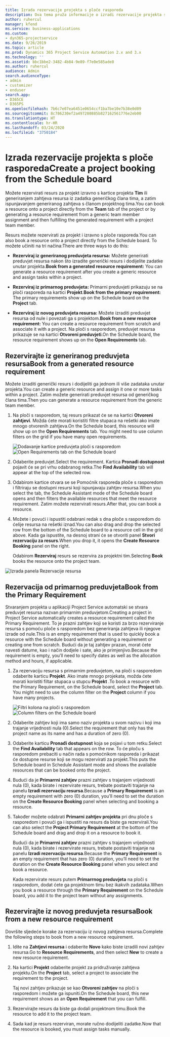 ```yaml
---
title: Izrada rezervacije projekta s ploče rasporeda
description: Ova tema pruža informacije o izradi rezervacije projekta s ploče rasporeda.
author: ruhercul
manager: kfend
ms.service: business-applications
ms.custom:
- dyn365-projectservice
ms.date: 9/26/2019
ms.topic: article
ms.prod: Dynamics 365 Project Service Automation 2.x and 3.x
ms.technology: ''
ms.assetid: bbc1bbe2-3482-4b84-9e89-f7e0e585ade8
ms.author: ruhercul
audience: Admin
search.audienceType:
- admin
- customizer
- enduser
search.app:
- D365CE
- D365PS
ms.openlocfilehash: 7b6c7e07ea6451e0654ccf1ba7be10e7b38e0d09
ms.sourcegitcommit: 8c786230ef2a497280885b827162561776e2eb00
ms.translationtype: HT
ms.contentlocale: hr-HR
ms.lasthandoff: 03/24/2020
ms.locfileid: "3750184"
---
```

# <a name="create-a-project-booking-from-the-schedule-board"></a><span data-ttu-id="f5b68-103">Izrada rezervacije projekta s ploče rasporeda</span><span class="sxs-lookup"><span data-stu-id="f5b68-103">Create a project booking from the Schedule board</span></span>

<span data-ttu-id="f5b68-104">Možete rezervirati resurs za projekt izravno s kartice projekta **Tim** ili generiranjem zahtjeva resursa iz zadatka generičkog člana tima, a zatim ispunjavanjem generiranog zahtjeva s članom projektnog tima.</span><span class="sxs-lookup"><span data-stu-id="f5b68-104">You can book a resource onto a project directly from the **Team** tab of the project or by generating a resource requirement from a generic team member assignment and then fulfilling the generated requirement with a project team member.</span></span>

<span data-ttu-id="f5b68-105">Resurs možete rezervirati za projekt i izravno s ploče rasporeda.</span><span class="sxs-lookup"><span data-stu-id="f5b68-105">You can also book a resource onto a project directly from the Schedule board.</span></span> <span data-ttu-id="f5b68-106">To možete učiniti na tri načina:</span><span class="sxs-lookup"><span data-stu-id="f5b68-106">There are three ways to do this:</span></span>

- <span data-ttu-id="f5b68-107">**Rezerviraj iz generiranog preduvjeta resursa:** Možete generirati preduvjet resursa nakon što izradite generički resurs i dodijelite zadatke unutar projekta.</span><span class="sxs-lookup"><span data-stu-id="f5b68-107">**Book from a generated resource requirement:** You can generate a resource requirement after you create a generic resource and assign tasks within a project.</span></span>

- <span data-ttu-id="f5b68-108">**Rezerviraj iz primarnog preduvjeta:** Primarni preduvjeti prikazuju se na ploči rasporeda na kartici **Projekt**.</span><span class="sxs-lookup"><span data-stu-id="f5b68-108">**Book from the primary requirement:** The primary requirements show up on the Schedule board on the **Project** tab.</span></span> 

- <span data-ttu-id="f5b68-109">**Rezerviraj iz novog preduvjeta resursa:** Možete izraditi preduvjet resursa od nule i povezati ga s projektom.</span><span class="sxs-lookup"><span data-stu-id="f5b68-109">**Book from a new resource requirement:** You can create a resource requirement from scratch and associate it with a project.</span></span> <span data-ttu-id="f5b68-110">Na ploči s rasporedom, preduvjet resursa prikazuje se na kartici **Otvoreni preduvjeti**.</span><span class="sxs-lookup"><span data-stu-id="f5b68-110">On the Schedule board, the resource requirement shows up on the **Open Requirements** tab.</span></span>

## <a name="book-from-a-generated-resource-requirement"></a><span data-ttu-id="f5b68-111">Rezervirajte iz generiranog preduvjeta resursa</span><span class="sxs-lookup"><span data-stu-id="f5b68-111">Book from a generated resource requirement</span></span>

<span data-ttu-id="f5b68-112">Možete izraditi generički resurs i dodijeliti ga jednom ili više zadataka unutar projekta.</span><span class="sxs-lookup"><span data-stu-id="f5b68-112">You can create a generic resource and assign it one or more tasks within a project.</span></span> <span data-ttu-id="f5b68-113">Zatim možete generirati preduvjet resursa od generičkog člana tima.</span><span class="sxs-lookup"><span data-stu-id="f5b68-113">Then you can generate a resource requirement from the generic team member.</span></span> 

1.  <span data-ttu-id="f5b68-114">Na ploči s rasporedom, taj resurs prikazat će se na kartici **Otvoreni zahtjevi**. Možda ćete morati koristiti filtre stupaca na rešetki ako imate mnogo otvorenih zahtjeva.</span><span class="sxs-lookup"><span data-stu-id="f5b68-114">On the Schedule board, this resource will show up on the **Open Requirements** tab. You might need to use column filters on the grid if you have many open requirements.</span></span> 

    <span data-ttu-id="f5b68-115">![Dodavanje kartice preduvjeta ploči s rasporedom](media/FAQ-Project-Booking-Schedule-Board-1.png "Snimka zaslona tablice rezervacija i dodjela")</span><span class="sxs-lookup"><span data-stu-id="f5b68-115">![Open Requirements tab on the Schedule board](media/FAQ-Project-Booking-Schedule-Board-1.png "Screenshot of bookings and assignments table")</span></span>

2. <span data-ttu-id="f5b68-116">Odaberite preduvjet.</span><span class="sxs-lookup"><span data-stu-id="f5b68-116">Select the requirement.</span></span> <span data-ttu-id="f5b68-117">Kartica **Pronađi dostupnost** pojavit će se pri vrhu odabranog retka.</span><span class="sxs-lookup"><span data-stu-id="f5b68-117">The **Find Availability** tab will appear at the top of the selected row.</span></span>
 
3. <span data-ttu-id="f5b68-118">Odabirom kartice otvara se se Pomoćnik rasporeda ploče s rasporedom i filtriraju se dostupni resursi koji ispunjavaju zahtjev resursa.</span><span class="sxs-lookup"><span data-stu-id="f5b68-118">When you select the tab, the Schedule Assistant mode of the Schedule board opens and then filters the available resources that meet the resource requirement.</span></span> <span data-ttu-id="f5b68-119">Zatim možete rezervirati resurs.</span><span class="sxs-lookup"><span data-stu-id="f5b68-119">After that, you can book a resource.</span></span>

4. <span data-ttu-id="f5b68-120">Možete i povući i ispustiti odabrani redak s dna ploče s rasporedom do ćelije resursa na rešetki iznad.</span><span class="sxs-lookup"><span data-stu-id="f5b68-120">You can also drag and drop the selected row from the bottom of the Schedule board to a resource cell in the grid above.</span></span> <span data-ttu-id="f5b68-121">Kada ga ispustite, na desnoj strani će se otvoriti panel **Stvori rezervaciju za resurs**.</span><span class="sxs-lookup"><span data-stu-id="f5b68-121">When you drop it, it opens the **Create Resource Booking** panel on the right.</span></span>

    <span data-ttu-id="f5b68-122">Odabirom **Rezerviraj** resurs se rezervira za projektni tim.</span><span class="sxs-lookup"><span data-stu-id="f5b68-122">Selecting **Book** books the resource onto the project team.</span></span>

![Izrada panela Rezervacije resursa](media/FAQ-Project-Booking-Schedule-Board-6.png "")
 

## <a name="book-from-the-primary-requirement"></a><span data-ttu-id="f5b68-124">Rezervacija od primarnog preduvjeta</span><span class="sxs-lookup"><span data-stu-id="f5b68-124">Book from the Primary Requirement</span></span>

<span data-ttu-id="f5b68-125">Stvaranjem projekta u aplikaciji Project Service automatski se stvara preduvjet resursa nazvan primarnim preduvjetom.</span><span class="sxs-lookup"><span data-stu-id="f5b68-125">Creating a project in Project Service automatically creates a resource requirement called the Primary Requirement.</span></span> <span data-ttu-id="f5b68-126">To je prazni zahtjev koji se koristi za brzo rezerviranje resursa s pomoću ploče s rasporedom bez generiranja zahtjeva ili njegove izrade od nule.</span><span class="sxs-lookup"><span data-stu-id="f5b68-126">This is an empty requirement that is used to quickly book a resource with the Schedule board without generating a requirement or creating one from scratch.</span></span> <span data-ttu-id="f5b68-127">Budući da je taj zahtjev prazan, morat ćete navesti datume, kao i način dodjele i sate, ako je primjenjivo.</span><span class="sxs-lookup"><span data-stu-id="f5b68-127">Because the requirement is empty, you’ll need to specify dates as well as the allocation method and hours, if applicable.</span></span> 

1. <span data-ttu-id="f5b68-128">Za rezervaciju resursa s primarnim preduvjetom, na ploči s rasporedom odaberite karticu **Projekt**. Ako imate mnogo projekata, možda ćete morati koristiti filtar stupaca u stupcu **Projekt** .</span><span class="sxs-lookup"><span data-stu-id="f5b68-128">To book a resource with the Primary Requirement, on the Schedule board, select the **Project** tab. You might need to use the column filter on the **Project** column if you have many projects.</span></span>

   <span data-ttu-id="f5b68-129">![Filtri kolona na ploči s rasporedom](media/FAQ-Project-Booking-Schedule-Board-2.png "Snimka zaslona tablice rezervacija i dodjela")</span><span class="sxs-lookup"><span data-stu-id="f5b68-129">![Column filters on the Schedule board](media/FAQ-Project-Booking-Schedule-Board-2.png "Screenshot of bookings and assignments table")</span></span>

2. <span data-ttu-id="f5b68-130">Odaberite zahtjev koji ima samo naziv projekta u svom nazivu i koji ima trajanje vrijednosti nula (0).</span><span class="sxs-lookup"><span data-stu-id="f5b68-130">Select the requirement that only has the project name as its name and has a duration of zero (0).</span></span>

3. <span data-ttu-id="f5b68-131">Odaberite karticu **Pronađi dostupnost** koja se pojavi u tom retku.</span><span class="sxs-lookup"><span data-stu-id="f5b68-131">Select the **Find Availability** tab that appears on the row.</span></span> <span data-ttu-id="f5b68-132">To će ploču s rasporedom prebaciti u način rada s pomoćnikom rasporeda i prikazat će dostupne resurse koji se mogu rezervirati za projekt.</span><span class="sxs-lookup"><span data-stu-id="f5b68-132">This puts the Schedule board in Schedule Assistant mode and shows the available resources that can be booked onto the project.</span></span>

4. <span data-ttu-id="f5b68-133">Budući da je **Primarrni zahtjev** prazni zahtjev s trajanjem vrijednosti nula (0), kada birate i rezervirate resurs, trebate postaviti trajanje na panelu **Izradi rezervaciju resursa**.</span><span class="sxs-lookup"><span data-stu-id="f5b68-133">Because a **Primary Requirement** is an empty requirement with zero (0) duration, you’ll need to set the duration on the **Create Resource Booking** panel when selecting and booking a resource.</span></span>

5. <span data-ttu-id="f5b68-134">Također možete odabrati **Primarni zahtjev projekta** pri dnu ploče s rasporedom i povući ga i ispustiti na resurs da biste ga rezervirali.</span><span class="sxs-lookup"><span data-stu-id="f5b68-134">You can also select the **Project Primary Requirement** at the bottom of the Schedule board and drag and drop it on a resource to book it.</span></span>
 
    <span data-ttu-id="f5b68-135">Budući da je **Primarrni zahtjev** prazni zahtjev s trajanjem vrijednosti nula (0), kada birate i rezervirate resurs, trebate postaviti trajanje na panelu **Izradi rezervaciju resursa**.</span><span class="sxs-lookup"><span data-stu-id="f5b68-135">Because the **Primary Requirement** is an empty requirement that has zero (0) duration, you’ll need to set the duration on the **Create Resource Booking** panel when you select and book a resource.</span></span>
 
    <span data-ttu-id="f5b68-136">Kada rezervirate resurs putem **Primarrnog preduvjeta** na ploči s rasporedom, dodat ćete ga projektnom timu bez ikakvih zadataka.</span><span class="sxs-lookup"><span data-stu-id="f5b68-136">When you book a resource through the **Primary Requirement** on the Schedule board, you add it to the project team without any assignments.</span></span>
 
## <a name="book-from-a-new-resource-requirement"></a><span data-ttu-id="f5b68-137">Rezervirajte iz novog preduvjeta resursa</span><span class="sxs-lookup"><span data-stu-id="f5b68-137">Book from a new resource requirement</span></span>
<span data-ttu-id="f5b68-138">Dovršite sljedeće korake za rezervaciju iz novog zahtjeva resursa.</span><span class="sxs-lookup"><span data-stu-id="f5b68-138">Complete the following steps to book from a new resource requirement.</span></span> 

1. <span data-ttu-id="f5b68-139">Idite na **Zahtjevi resursa** i odaberite **Novo** kako biste izradili novi zahtjev resursa.</span><span class="sxs-lookup"><span data-stu-id="f5b68-139">Go to **Resource Requirements**, and then select **New** to create a new resource requirement.</span></span>

2. <span data-ttu-id="f5b68-140">Na kartici **Projekt** odaberite projekt za pridruživanje zahtjeva projektu.</span><span class="sxs-lookup"><span data-stu-id="f5b68-140">On the **Project** tab, select a project to associate the requirement to the project.</span></span>
 
    <span data-ttu-id="f5b68-141">Taj novi zahtjev prikazuje se kao **Otvoreni zahtjev** na ploči s rasporedom i možete ga ispuniti.</span><span class="sxs-lookup"><span data-stu-id="f5b68-141">On the Schedule board, this new requirement shows as an **Open Requirement** that you can fulfill.</span></span>

3. <span data-ttu-id="f5b68-142">Rezervirajte resurs da biste ga dodali projektnom timu.</span><span class="sxs-lookup"><span data-stu-id="f5b68-142">Book the resource to add it to the project team.</span></span>

4. <span data-ttu-id="f5b68-143">Sada kad je resurs rezerviran, morate ručno dodijeliti zadatke.</span><span class="sxs-lookup"><span data-stu-id="f5b68-143">Now that the resource is booked, you must assign tasks manually.</span></span>

